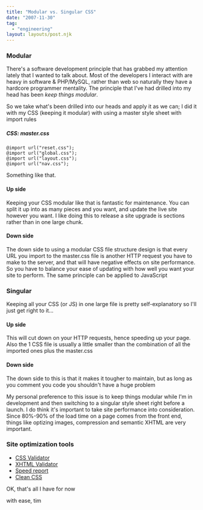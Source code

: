 ```yaml
---
title: "Modular vs. Singular CSS"
date: "2007-11-30"
tag:
  - "engineering"
layout: layouts/post.njk
---
```


### Modular

There's a software development principle that has grabbed my attention lately that I wanted to talk about. Most of the developers I interact with are heavy in software & PHP/MySQL, rather than web so naturally they have a hardcore programmer mentality. The principle that I've had drilled into my head has been _keep things modular_.

So we take what's been drilled into our heads and apply it as we can; I did it with my CSS (keeping it modular) with using a master style sheet with import rules

##### CSS: master.css

```
@import url("reset.css");
@import url("global.css");
@import url("layout.css");
@import url("nav.css");
```

Something like that.

#### Up side

Keeping your CSS modular like that is fantastic for maintenance. You can split it up into as many pieces and you want, and update the live site however you want. I like doing this to release a site upgrade is sections rather than in one large chunk.

#### Down side

The down side to using a modular CSS file structure design is that every URL you import to the master.css file is another HTTP request you have to make to the server, and that will have negative effects on site performance. So you have to balance your ease of updating with how well you want your site to perform. The same principle can be applied to JavaScript

### Singular

Keeping all your CSS (or JS) in one large file is pretty self-explanatory so I'll just get right to it...

#### Up side

This will cut down on your HTTP requests, hence speeding up your page. Also the 1 CSS file is usually a little smaller than the combination of all the imported ones plus the master.css

#### Down side

The down side to this is that it makes it tougher to maintain, but as long as you comment you code you shouldn't have a huge problem

My personal preference to this issue is to keep things modular while I'm in development and then switching to a singular style sheet right before a launch. I do think it's important to take site performance into consideration. Since 80%-90% of the load time on a page comes from the front end, things like optizing images, compression and semantic XHTML are very important.

### Site optimization tools

- [CSS Validator](http://jigsaw.w3.org/css-validator/)
- [XHTML Validator](http://validator.w3.org/)
- [Speed report](http://www.websiteoptimization.com/services/analyze/index.html)
- [Clean CSS](http://www.cleancss.com/)

OK, that's all I have for now

with ease, tim

